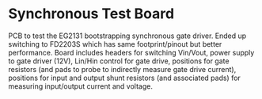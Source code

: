 # Synchronous Test Board
PCB to test the EG2131 bootstrapping synchronous gate driver. Ended up switching to FD2203S which has same footprint/pinout but better performance. Board includes headers for switching Vin/Vout, power supply to gate driver (12V), Lin/Hin control for gate drive, positions for gate resistors (and pads to probe to indirectly measure gate drive current), positions for input and output shunt resistors (and associated pads) for measuring input/output current and voltage.
